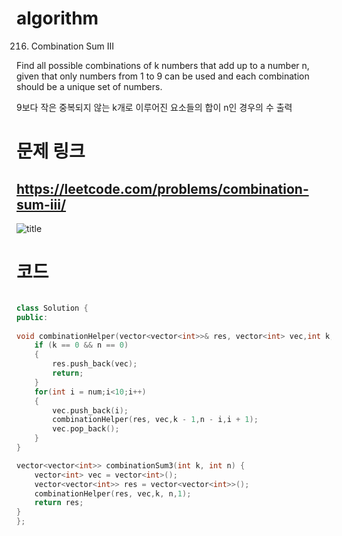 ﻿# algorithm 
216. Combination Sum III
  
  
Find all possible combinations of k numbers that add up to a number n,   
given that only numbers from 1 to 9 can be used and each combination should be a unique set of numbers.  


9보다 작은 중복되지 않는 k개로 이루어진 요소들의 합이 n인 경우의 수 출력  

# 문제 링크  
## https://leetcode.com/problems/combination-sum-iii/

![title](https://github.com/jungmin3834/algorithm/blob/master/image/combination-sum-iii.png)




# 코드 

```cpp

class Solution {
public:
    
void combinationHelper(vector<vector<int>>& res, vector<int> vec,int k,int n ,int num) {
	if (k == 0 && n == 0)
	{
		res.push_back(vec);
		return;
	}
	for(int i = num;i<10;i++)
	{
		vec.push_back(i);
		combinationHelper(res, vec,k - 1,n - i,i + 1);
		vec.pop_back();
	}
}

vector<vector<int>> combinationSum3(int k, int n) {
	vector<int> vec = vector<int>();
	vector<vector<int>> res = vector<vector<int>>();
	combinationHelper(res, vec,k, n,1);
    return res;
}
};

```
